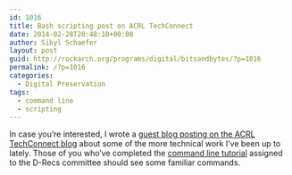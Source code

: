 ```yaml
---
id: 1016
title: Bash scripting post on ACRL TechConnect
date: 2014-02-28T20:48:10+00:00
author: Sibyl Schaefer
layout: post
guid: http://rockarch.org/programs/digital/bitsandbytes/?p=1016
permalink: /?p=1016
categories:
  - Digital Preservation
tags:
  - command line
  - scripting
---
```

In case you&#8217;re interested, I wrote a [guest blog posting on the ACRL TechConnect blog](http://acrl.ala.org/techconnect/?p=4085) about some of the more technical work I&#8217;ve been up to lately. Those of you who&#8217;ve completed the [command line tutorial](http://learnpythonthehardway.org/book/appendixa.html) assigned to the D-Recs committee should see some familiar commands.